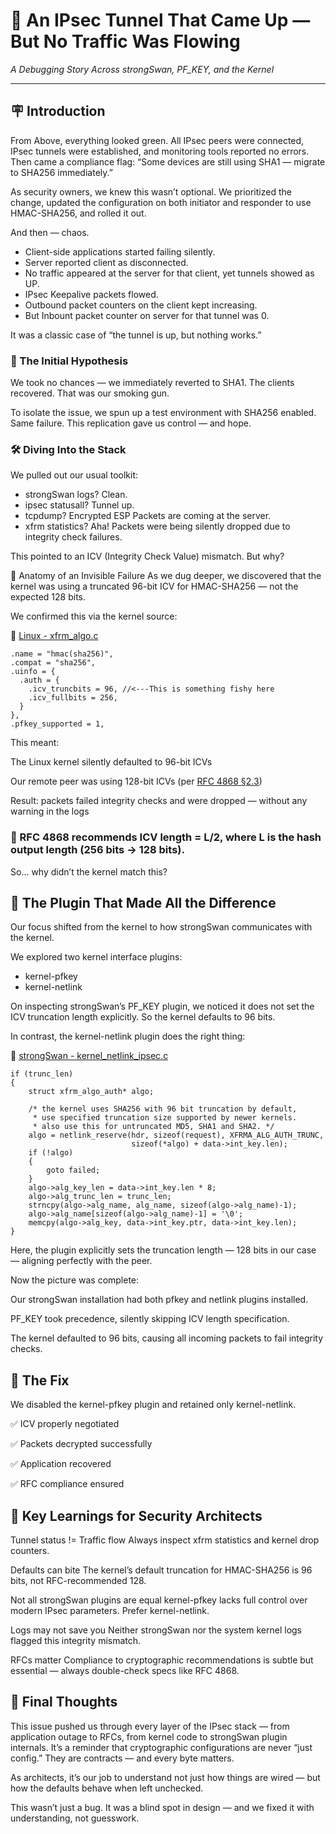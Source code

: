 # 🧠 An IPsec Tunnel That Came Up — But No Traffic Was Flowing
_A Debugging Story Across strongSwan, PF_KEY, and the Kernel_

---

## 🪧 Introduction
From Above, everything looked green. All IPsec peers were connected, IPsec tunnels were established, and monitoring tools reported no errors.
Then came a compliance flag: “Some devices are still using SHA1 — migrate to SHA256 immediately.”

As security owners, we knew this wasn’t optional. We prioritized the change, updated the configuration on both initiator and responder to use HMAC-SHA256, and rolled it out.

And then — chaos.

* Client-side applications started failing silently.
* Server reported client as disconnected.
* No traffic appeared at the server for that client, yet tunnels showed as UP.
* IPsec Keepalive packets flowed.
* Outbound packet counters on the client kept increasing.
* But Inbount packet counter on server for that tunnel was 0.

It was a classic case of “the tunnel is up, but nothing works.”


### 🧪 The Initial Hypothesis
We took no chances — we immediately reverted to SHA1. The clients recovered. That was our smoking gun.

To isolate the issue, we spun up a test environment with SHA256 enabled.
Same failure. This replication gave us control — and hope.

### 🛠️ Diving Into the Stack
We pulled out our usual toolkit:

- strongSwan logs? Clean.
- ipsec statusall? Tunnel up.
- tcpdump? Encrypted ESP Packets are coming at the server.
- xfrm statistics? Aha!
Packets were being silently dropped due to integrity check failures.

This pointed to an ICV (Integrity Check Value) mismatch. But why?

🧬 Anatomy of an Invisible Failure
As we dug deeper, we discovered that the kernel was using a truncated 96-bit ICV for HMAC-SHA256 — not the expected 128 bits.

We confirmed this via the kernel source:

📂 [Linux - xfrm_algo.c](https://github.com/torvalds/linux/blob/master/net/xfrm/xfrm_algo.c#L235)
```
.name = "hmac(sha256)",
.compat = "sha256",
.uinfo = {
  .auth = {
    .icv_truncbits = 96, //<---This is something fishy here
    .icv_fullbits = 256,
  }
},
.pfkey_supported = 1,
```
This meant:

The Linux kernel silently defaulted to 96-bit ICVs

Our remote peer was using 128-bit ICVs (per [RFC 4868 §2.3](https://www.rfc-editor.org/rfc/rfc4868#section-2.3))

Result: packets failed integrity checks and were dropped — without any warning in the logs

### 📌 RFC 4868 recommends ICV length = L/2, where L is the hash output length (256 bits → 128 bits).

So… why didn’t the kernel match this?

## 🧩 The Plugin That Made All the Difference
Our focus shifted from the kernel to how strongSwan communicates with the kernel.

We explored two kernel interface plugins:

- kernel-pfkey
- kernel-netlink

On inspecting strongSwan’s PF_KEY plugin, we noticed it does not set the ICV truncation length explicitly.
So the kernel defaults to 96 bits.

In contrast, the kernel-netlink plugin does the right thing:

📂 [strongSwan - kernel_netlink_ipsec.c](https://github.com/strongswan/strongswan/blob/master/src/libcharon/plugins/kernel_netlink/kernel_netlink_ipsec.c#L2008C1-L2026C4)
```
if (trunc_len)
{
	struct xfrm_algo_auth* algo;

	/* the kernel uses SHA256 with 96 bit truncation by default,
	 * use specified truncation size supported by newer kernels.
	 * also use this for untruncated MD5, SHA1 and SHA2. */
	algo = netlink_reserve(hdr, sizeof(request), XFRMA_ALG_AUTH_TRUNC,
						   sizeof(*algo) + data->int_key.len);
	if (!algo)
	{
		goto failed;
	}
	algo->alg_key_len = data->int_key.len * 8;
	algo->alg_trunc_len = trunc_len;
	strncpy(algo->alg_name, alg_name, sizeof(algo->alg_name)-1);
	algo->alg_name[sizeof(algo->alg_name)-1] = '\0';
	memcpy(algo->alg_key, data->int_key.ptr, data->int_key.len);
}
```

Here, the plugin explicitly sets the truncation length — 128 bits in our case — aligning perfectly with the peer.

Now the picture was complete:

Our strongSwan installation had both pfkey and netlink plugins installed.

PF_KEY took precedence, silently skipping ICV length specification.

The kernel defaulted to 96 bits, causing all incoming packets to fail integrity checks.

## 🧹 The Fix
We disabled the kernel-pfkey plugin and retained only kernel-netlink.

✅ ICV properly negotiated

✅ Packets decrypted successfully

✅ Application recovered

✅ RFC compliance ensured

## 🎯 Key Learnings for Security Architects
Tunnel status != Traffic flow
Always inspect xfrm statistics and kernel drop counters.

Defaults can bite
The kernel’s default truncation for HMAC-SHA256 is 96 bits, not RFC-recommended 128.

Not all strongSwan plugins are equal
kernel-pfkey lacks full control over modern IPsec parameters. Prefer kernel-netlink.

Logs may not save you
Neither strongSwan nor the system kernel logs flagged this integrity mismatch.

RFCs matter
Compliance to cryptographic recommendations is subtle but essential — always double-check specs like RFC 4868.

## 🧠 Final Thoughts
This issue pushed us through every layer of the IPsec stack — from application outage to RFCs, from kernel code to strongSwan plugin internals.
It’s a reminder that cryptographic configurations are never “just config.” They are contracts — and every byte matters.

As architects, it’s our job to understand not just how things are wired — but how the defaults behave when left unchecked.

This wasn’t just a bug.
It was a blind spot in design — and we fixed it with understanding, not guesswork.
